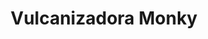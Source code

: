 ---
title: "Vulcanizadora Monky"
url: /la-victoria/vulcanizadora-monky/
shop: reparación de automóviles
---